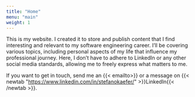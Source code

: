 ```yaml
---
title: "Home"
menu: "main"
weight: 1
---
```

This is my website. I created it to store and publish content that I find interesting and relevant to my software engineering career. I’ll be covering various topics, including personal aspects of my life that influence my professional journey. Here, I don’t have to adhere to LinkedIn or any other social media standards, allowing me to freely express what matters to me.

If you want to get in touch, send me an {{< emailto>}} or a message on {{< newtab "https://www.linkedin.com/in/stefanokaefer/" >}}LinkedIn{{< /newtab >}}.